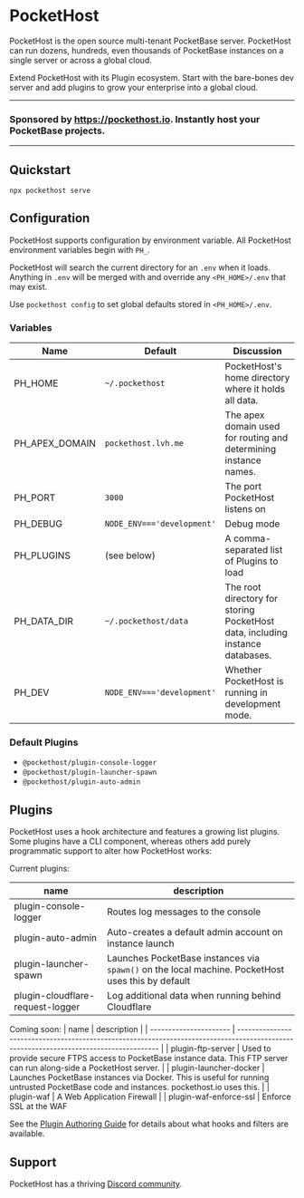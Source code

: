 # PocketHost

PocketHost is the open source multi-tenant PocketBase server. PocketHost can run dozens, hundreds, even thousands of PocketBase instances on a single server or across a global cloud.

Extend PocketHost with its Plugin ecosystem. Start with the bare-bones dev server and add plugins to grow your enterprise into a global cloud.

---

### Sponsored by https://pockethost.io. Instantly host your PocketBase projects.

---

## Quickstart

```
npx pockethost serve
```

## Configuration

PocketHost supports configuration by environment variable. All PocketHost environment variables begin with `PH_`.

PocketHost will search the current directory for an `.env` when it loads. Anything in `.env` will be merged with and override any `<PH_HOME>/.env` that may exist.

Use `pockethost config` to set global defaults stored in `<PH_HOME>/.env`.

### Variables

| Name           | Default                    | Discussion                                                                    |
| -------------- | -------------------------- | ----------------------------------------------------------------------------- |
| PH_HOME        | `~/.pockethost`            | PocketHost's home directory where it holds all data.                          |
| PH_APEX_DOMAIN | `pockethost.lvh.me`        | The apex domain used for routing and determining instance names.              |
| PH_PORT        | `3000`                     | The port PocketHost listens on                                                |
| PH_DEBUG       | `NODE_ENV==='development'` | Debug mode                                                                    |
| PH_PLUGINS     | (see below)                | A comma-separated list of Plugins to load                                     |
| PH_DATA_DIR    | `~/.pockethost/data`       | The root directory for storing PocketHost data, including instance databases. |
| PH_DEV         | `NODE_ENV==='development'` | Whether PocketHost is running in development mode.                            |

### Default Plugins

- `@pockethost/plugin-console-logger`
- `@pockethost/plugin-launcher-spawn`
- `@pockethost/plugin-auto-admin`

## Plugins

PocketHost uses a hook architecture and features a growing list plugins. Some plugins have a CLI component, whereas others add purely programmatic support to alter how PocketHost works:

Current plugins:

| name                             | description                                                                                       |
| -------------------------------- | ------------------------------------------------------------------------------------------------- |
| plugin-console-logger            | Routes log messages to the console                                                                |
| plugin-auto-admin                | Auto-creates a default admin account on instance launch                                           |
| plugin-launcher-spawn            | Launches PocketBase instances via `spawn()` on the local machine. PocketHost uses this by default |
| plugin-cloudflare-request-logger | Log additional data when running behind Cloudflare                                                |

Coming soon:
| name | description |
| ---------------------- | -------------------------------------------------------------------------------------------------------------------------------------- |
| plugin-ftp-server | Used to provide secure FTPS access to PocketBase instance data. This FTP server can run along-side a PocketHost server. |
| plugin-launcher-docker | Launches PocketBase instances via Docker. This is useful for running untrusted PocketBase code and instances. pockethost.io uses this. |
| plugin-waf | A Web Application Firewall |
| plugin-waf-enforce-ssl | Enforce SSL at the
WAF

See the [Plugin Authoring Guide](https://github.com/pockethost/pockethost/blob/master/packages/pockethost/plugin-guide.md) for details about what hooks and filters are available.

## Support

PocketHost has a thriving [Discord community](https://discord.gg/nVTxCMEcGT).
